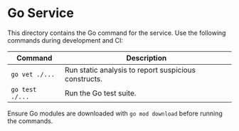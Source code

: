 # Go Service

This directory contains the Go command for the service. Use the following commands during development and CI:

| Command | Description |
| ------- | ----------- |
| `go vet ./...` | Run static analysis to report suspicious constructs. |
| `go test ./...` | Run the Go test suite. |

Ensure Go modules are downloaded with `go mod download` before running the commands.

